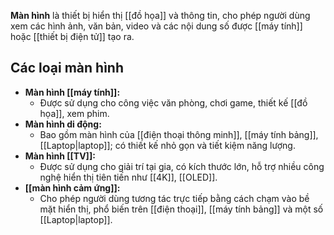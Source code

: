 **Màn hình** là thiết bị hiển thị [[đồ họa]] và thông tin, cho phép người dùng xem các hình ảnh, văn bản, video và các nội dung số được [[máy tính]] hoặc [[thiết bị điện tử]] tạo ra.

## **Các loại màn hình**

- **Màn hình [[máy tính]]:**
    - Được sử dụng cho công việc văn phòng, chơi game, thiết kế [[đồ họa]], xem phim.
- **Màn hình di động:**
    - Bao gồm màn hình của [[điện thoại thông minh]], [[máy tính bảng]], [[Laptop|laptop]]; có thiết kế nhỏ gọn và tiết kiệm năng lượng.
- **Màn hình [[TV]]:**
    - Được sử dụng cho giải trí tại gia, có kích thước lớn, hỗ trợ nhiều công nghệ hiển thị tiên tiến như [[4K]], [[OLED]].
- **[[màn hình cảm ứng]]:**
    - Cho phép người dùng tương tác trực tiếp bằng cách chạm vào bề mặt hiển thị, phổ biến trên [[điện thoại]], [[máy tính bảng]] và một số [[Laptop|laptop]].